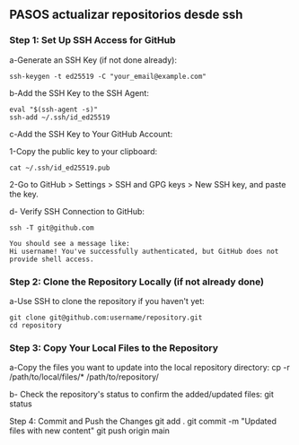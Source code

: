 ## PASOS actualizar repositorios desde ssh

### Step 1: Set Up SSH Access for GitHub

a-Generate an SSH Key (if not done already):
	
	ssh-keygen -t ed25519 -C "your_email@example.com"

b-Add the SSH Key to the SSH Agent:
	
	eval "$(ssh-agent -s)"
	ssh-add ~/.ssh/id_ed25519

c-Add the SSH Key to Your GitHub Account:
	

1-Copy the public key to your clipboard:
	
	cat ~/.ssh/id_ed25519.pub

2-Go to GitHub > Settings > SSH and GPG keys > New SSH key, and paste the key.

d- Verify SSH Connection to GitHub:

	ssh -T git@github.com

	You should see a message like:
	Hi username! You've successfully authenticated, but GitHub does not provide shell access.


### Step 2: Clone the Repository Locally (if not already done)

a-Use SSH to clone the repository if you haven't yet:
	
	git clone git@github.com:username/repository.git
	cd repository


### Step 3: Copy Your Local Files to the Repository

a-Copy the files you want to update into the local repository directory:
cp -r /path/to/local/files/* /path/to/repository/

b- Check the repository's status to confirm the added/updated files:
git status


Step 4: Commit and Push the Changes
git add .
git commit -m "Updated files with new content"
git push origin main
